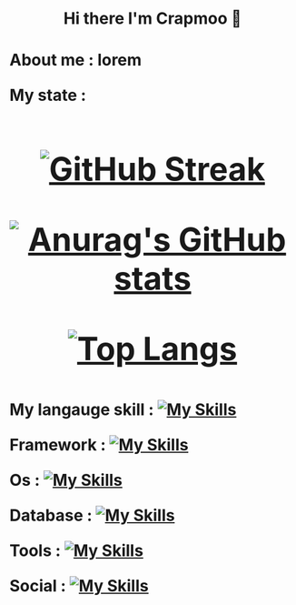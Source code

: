 
<h1 align=center> Hi there I'm Crapmoo  👋<h1>

About me : lorem
 <br>

 <div>
  
My state :
  
<h1 align=center>
 
[![GitHub Streak](https://streak-stats.demolab.com?user=Crapmoo&theme=modern-lilac2)](https://git.io/streak-stats)

[![Anurag's GitHub stats](https://github-readme-stats.vercel.app/api?username=Crapmoo&show_icons=true&bg_color=DEG,fe6565,a40eb0&text_color=FFFFFF&title_color=FFFFFF)](https://github.com/anuraghazra/github-readme-stats)
  
[![Top Langs](https://github-readme-stats.vercel.app/api/top-langs/?username=Crapmoo&layout=compact&show_icons=true&bg_color=DEG,d923bd,5023d9&text_color=FFFFFF&title_color=FFFFFF)](https://github.com/anuraghazra/github-readme-stats)
  
  </h1>
 
 </div>
 
My langauge skill :
[![My Skills](https://skillicons.dev/icons?i=c,cpp,java,py,js,css,html,php)](https://skillicons.dev)

Framework :
[![My Skills](https://skillicons.dev/icons?i=react)](https://skillicons.dev)

Os :
[![My Skills](https://skillicons.dev/icons?i=linux)](https://skillicons.dev)

Database :
[![My Skills](https://skillicons.dev/icons?i=mysql)](https://skillicons.dev)

Tools :
[![My Skills](https://skillicons.dev/icons?i=ps,vscode,pr)](https://skillicons.dev)

Social :
[![My Skills](https://skillicons.dev/icons?i=twitter,discord,stackoverflow)](https://skillicons.dev)


